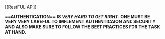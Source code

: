 [[RestFUL API]]

**==AUTHENTICATION== IS *VERY HARD TO GET RIGHT*. ONE MUST BE VERY VERY CAREFUL TO IMPLEMENT AUTHENTICAION AND SECURITY AND ALSO MAKE SURE TO FOLLOW THE BEST PRACTICES FOR THE TASK AT HAND.**



